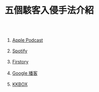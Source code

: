 # 五個駭客入侵手法介紹

<!--more-->
<!--58-->
<br><br/>

1. [Apple Podcast](https://podcasts.apple.com/tw/podcast/ep37-5%E5%80%8B%E6%84%8F%E6%83%B3%E4%B8%8D%E5%88%B0%E7%9A%84%E9%A7%AD%E5%AE%A2%E5%85%A5%E4%BE%B5%E6%89%8B%E6%B3%95/id1513276667?i=1000509004668)
<br><br/>
2. [Spotify](https://open.spotify.com/episode/3MyGwJ9BAQsnnMMuwnfQQn?si=V-k0QXwSQYqVUmfkzx9Wzw&nd=1)
<br><br/>
3. [Firstory](https://open.firstory.me/story/ckl5mtmcj4zjl08050wb1i0ya)
<br><br/>
4. [Google 播客](https://podcasts.google.com/feed/aHR0cHM6Ly9vcGVuLmZpcnN0b3J5Lm1lL3Jzcy91c2VyL2NrOTdhNGl5MHEwZmkwODczOXBwY2V6cTc/episode/Y2tsNW10bWNqNHpqbDA4MDUwd2IxaTB5YQ?sa=X&ved=0CAUQkfYCahcKEwjwi9748OruAhUAAAAAHQAAAAAQAQ)
<br><br/>
5. [KKBOX](https://podcast.kkbox.com/episode/8pP6hfeSlA74vjMAG9)
